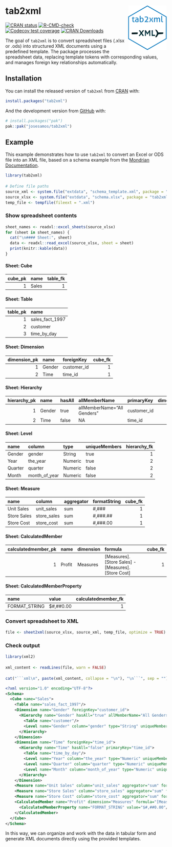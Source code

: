 
<!-- README.md is generated from README.Rmd. Please edit that file -->

# tab2xml <a href="https://josesamos.github.io/tab2xml/"><img src="man/figures/logo.png" align="right" height="139" alt="tab2xml website" /></a>

<!-- badges: start -->

[![CRAN
status](https://www.r-pkg.org/badges/version/tab2xml)](https://CRAN.R-project.org/package=tab2xml)
[![R-CMD-check](https://github.com/josesamos/tab2xml/actions/workflows/R-CMD-check.yaml/badge.svg)](https://github.com/josesamos/tab2xml/actions/workflows/R-CMD-check.yaml)
[![Codecov test
coverage](https://codecov.io/gh/josesamos/tab2xml/graph/badge.svg)](https://app.codecov.io/gh/josesamos/tab2xml)
[![CRAN
Downloads](http://cranlogs.r-pkg.org/badges/grand-total/tab2xml)](https://cran.r-project.org/package=tab2xml)
<!-- badges: end -->

The goal of `tab2xml` is to convert spreadsheet files (.xlsx or .ods)
into structured XML documents using a predefined template. The package
processes the spreadsheet data, replacing template tokens with
corresponding values, and manages foreign key relationships
automatically.

## Installation

You can install the released version of `tab2xml` from
[CRAN](https://CRAN.R-project.org) with:

``` r
install.packages("tab2xml")
```

And the development version from [GitHub](https://github.com/) with:

``` r
# install.packages("pak")
pak::pak("josesamos/tab2xml")
```

## Example

This example demonstrates how to use `tab2xml` to convert an Excel or
ODS file into an XML file, based on a schema example from the [Mondrian
Documentation](https://mondrian.pentaho.com/documentation/schema.php).

``` r
library(tab2xml)

# Define file paths
source_xml <- system.file("extdata", "schema_template.xml", package = "tab2xml")
source_xlsx <- system.file("extdata", "schema.xlsx", package = "tab2xml")
temp_file <- tempfile(fileext = ".xml")
```

### Show spreadsheet contents

``` r
sheet_names <- readxl::excel_sheets(source_xlsx)
for (sheet in sheet_names) {
  cat("\n#### Sheet:", sheet)
  data <- readxl::read_excel(source_xlsx, sheet = sheet)
  print(knitr::kable(data))
}
```

#### Sheet: Cube

| cube_pk | name  | table_fk |
|--------:|:------|---------:|
|       1 | Sales |        1 |

#### Sheet: Table

| table_pk | name            |
|---------:|:----------------|
|        1 | sales_fact_1997 |
|        2 | customer        |
|        3 | time_by_day     |

#### Sheet: Dimension

| dimension_pk | name   | foreignKey  | cube_fk |
|-------------:|:-------|:------------|--------:|
|            1 | Gender | customer_id |       1 |
|            2 | Time   | time_id     |       1 |

#### Sheet: Hierarchy

| hierarchy_pk | name | hasAll | allMemberName | primaryKey | dimension_fk | table_fk |
|---:|:---|:---|:---|:---|---:|---:|
| 1 | Gender | true | allMemberName=“All Genders” | customer_id | 1 | 2 |
| 2 | Time | false | NA | time_id | 2 | 3 |

#### Sheet: Level

| name    | column        | type    | uniqueMembers | hierarchy_fk |
|:--------|:--------------|:--------|:--------------|-------------:|
| Gender  | gender        | String  | true          |            1 |
| Year    | the_year      | Numeric | true          |            2 |
| Quarter | quarter       | Numeric | false         |            2 |
| Month   | month_of_year | Numeric | false         |            2 |

#### Sheet: Measure

| name        | column      | aggregator | formatString | cube_fk |
|:------------|:------------|:-----------|:-------------|--------:|
| Unit Sales  | unit_sales  | sum        | \#,###       |       1 |
| Store Sales | store_sales | sum        | \#,###.##    |       1 |
| Store Cost  | store_cost  | sum        | \#,###.00    |       1 |

#### Sheet: CalculatedMember

| calculatedmember_pk | name | dimension | formula | cube_fk |
|---:|:---|:---|:---|---:|
| 1 | Profit | Measures | \[Measures\].\[Store Sales\] - \[Measures\].\[Store Cost\] | 1 |

#### Sheet: CalculatedMemberProperty

| name          | value      | calculatedmember_fk |
|:--------------|:-----------|--------------------:|
| FORMAT_STRING | \$#,##0.00 |                   1 |

### Convert spreadsheet to XML

``` r
file <- sheet2xml(source_xlsx, source_xml, temp_file, optimize = TRUE)
```

### Check output

``` r
library(xml2)

xml_content <- readLines(file, warn = FALSE)

cat("```xml\n", paste(xml_content, collapse = "\n"), "\n```", sep = "")
```

``` xml
<?xml version="1.0" encoding="UTF-8"?>
<Schema>
  <Cube name="Sales">
    <Table name="sales_fact_1997"/>
    <Dimension name="Gender" foreignKey="customer_id">
      <Hierarchy name="Gender" hasAll="true" allMemberName="All Genders" primaryKey="customer_id">
        <Table name="customer"/>
        <Level name="Gender" column="gender" type="String" uniqueMembers="true"/>
      </Hierarchy>
    </Dimension>
    <Dimension name="Time" foreignKey="time_id">
      <Hierarchy name="Time" hasAll="false" primaryKey="time_id">
        <Table name="time_by_day"/>
        <Level name="Year" column="the_year" type="Numeric" uniqueMembers="true"/>
        <Level name="Quarter" column="quarter" type="Numeric" uniqueMembers="false"/>
        <Level name="Month" column="month_of_year" type="Numeric" uniqueMembers="false"/>
      </Hierarchy>
    </Dimension>
    <Measure name="Unit Sales" column="unit_sales" aggregator="sum" formatString="#,###"/>
    <Measure name="Store Sales" column="store_sales" aggregator="sum" formatString="#,###.##"/>
    <Measure name="Store Cost" column="store_cost" aggregator="sum" formatString="#,###.00"/>
    <CalculatedMember name="Profit" dimension="Measures" formula="[Measures].[Store Sales] - [Measures].[Store Cost]">
      <CalculatedMemberProperty name="FORMAT_STRING" value="$#,##0.00"/>
    </CalculatedMember>
  </Cube>
</Schema>
```

In this way, we can organize and work with the data in tabular form and
generate XML documents directly using the provided templates.
